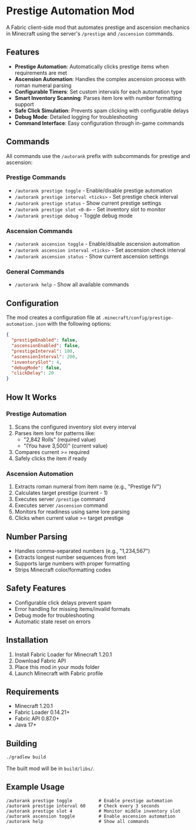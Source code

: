 # Prestige Automation Mod

A Fabric client-side mod that automates prestige and ascension mechanics in Minecraft using the server's `/prestige` and `/ascension` commands.

## Features

- **Prestige Automation**: Automatically clicks prestige items when requirements are met
- **Ascension Automation**: Handles the complex ascension process with roman numeral parsing
- **Configurable Timers**: Set custom intervals for each automation type
- **Smart Inventory Scanning**: Parses item lore with number formatting support
- **Safe Click Simulation**: Prevents spam clicking with configurable delays
- **Debug Mode**: Detailed logging for troubleshooting
- **Command Interface**: Easy configuration through in-game commands

## Commands

All commands use the `/autorank` prefix with subcommands for prestige and ascension:

### Prestige Commands
- `/autorank prestige toggle` - Enable/disable prestige automation
- `/autorank prestige interval <ticks>` - Set prestige check interval
- `/autorank prestige status` - Show current prestige settings
- `/autorank prestige slot <0-8>` - Set inventory slot to monitor
- `/autorank prestige debug` - Toggle debug mode

### Ascension Commands
- `/autorank ascension toggle` - Enable/disable ascension automation
- `/autorank ascension interval <ticks>` - Set ascension check interval
- `/autorank ascension status` - Show current ascension settings

### General Commands
- `/autorank help` - Show all available commands

## Configuration

The mod creates a configuration file at `.minecraft/config/prestige-automation.json` with the following options:

```json
{
  "prestigeEnabled": false,
  "ascensionEnabled": false,
  "prestigeInterval": 100,
  "ascensionInterval": 200,
  "inventorySlot": 4,
  "debugMode": false,
  "clickDelay": 20
}
```

## How It Works

### Prestige Automation
1. Scans the configured inventory slot every interval
2. Parses item lore for patterns like:
   - "2,842 Rolls" (required value)
   - "(You have 3,500)" (current value)
3. Compares current >= required
4. Safely clicks the item if ready

### Ascension Automation
1. Extracts roman numeral from item name (e.g., "Prestige IV")
2. Calculates target prestige (current - 1)
3. Executes server `/prestige` command
4. Executes server `/ascension` command
5. Monitors for readiness using same lore parsing
6. Clicks when current value >= target prestige

## Number Parsing
- Handles comma-separated numbers (e.g., "1,234,567")
- Extracts longest number sequences from text
- Supports large numbers with proper formatting
- Strips Minecraft color/formatting codes

## Safety Features
- Configurable click delays prevent spam
- Error handling for missing items/invalid formats
- Debug mode for troubleshooting
- Automatic state reset on errors

## Installation

1. Install Fabric Loader for Minecraft 1.20.1
2. Download Fabric API
3. Place this mod in your mods folder
4. Launch Minecraft with Fabric profile

## Requirements

- Minecraft 1.20.1
- Fabric Loader 0.14.21+
- Fabric API 0.87.0+
- Java 17+

## Building

```bash
./gradlew build
```

The built mod will be in `build/libs/`.

## Example Usage

```
/autorank prestige toggle          # Enable prestige automation
/autorank prestige interval 60     # Check every 3 seconds
/autorank prestige slot 4          # Monitor middle inventory slot
/autorank ascension toggle         # Enable ascension automation
/autorank help                     # Show all commands
```